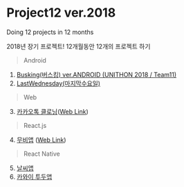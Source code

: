 # Project12 ver.2018

Doing 12 projects in 12 months

2018년 장기 프로젝트!
12개월동안 12개의 프로젝트 하기

> Android
1. [Busking(버스킹) ver.ANDROID (UNITHON 2018 / Team11)](https://github.com/HyeonSik/Busking)
2. [LastWednesday(마지막수요일)](https://github.com/Nexters/LastWednesday)
> Web
3. [카카오톡 클로닝](https://github.com/HyeonSik/kakao-clone)([Web Link](https://hyeonsik.github.io/kakao-clone/))
> React.js
4. [무비앱](https://github.com/HyeonSik/movie_app) ([Web Link](https://hyeonsik.github.io/movie_app/))
> React Native
5. [날씨앱](https://github.com/HyeonSik/weather-app)
6. [카와이 투두앱](https://github.com/HyeonSik/kawai-todo)
